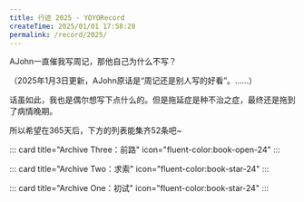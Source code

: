 ```yaml
---
title: 行迹 2025 - YOYORecord
createTime: 2025/01/01 17:58:28
permalink: /record/2025/
---
```

AJohn一直催我写周记，那他自己为什么不写？

（2025年1月3日更新，AJohn原话是“周记还是别人写的好看”。……）

话虽如此，我也是偶尔想写下点什么的。但是拖延症是种不治之症，最终还是拖到了病情晚期。

所以希望在365天后，下方的列表能集齐52条吧~

::: card title="Archive Three：前路" icon="fluent-color:book-open-24"
<CardGrid>
  <LinkCard title="2025W17 如非必要 勿增实体" href="/record/2025/17/" />
  <LinkCard title="2025W18-19 认识你自己" href="/record/2025/18/" />
  <LinkCard title="2025W20 人是万物的尺度" href="/record/2025/20/" />
</CardGrid>
:::

::: card title="Archive Two：求索" icon="fluent-color:book-star-24"
<CardGrid>
  <LinkCard title="2025W9 雪沫乳花浮午盏" href="/record/2025/9/" />
  <LinkCard title="2025W10 蓼茸蒿笋试春盘" href="/record/2025/10/" />
  <LinkCard title="2025W11 山要人来 人要山无意" href="/record/2025/11/" />
  <LinkCard title="2025W12 满城春色宫墙柳" href="/record/2025/12/" />
  <LinkCard title="2025W13 乍暖还寒时候 最难将息" href="/record/2025/13/" />
  <LinkCard title="2025W14 试问卷帘人 却道海棠依旧" href="/record/2025/14/" />
  <LinkCard title="2025W15 无奈云沉雨散" href="/record/2025/15/" />
  <LinkCard title="2025W16 唯见月寒日暖 来煎人寿" href="/record/2025/16/" />
</CardGrid>
:::

::: card title="Archive One：初试" icon="fluent-color:book-star-24"
<CardGrid>
  <LinkCard title="2025W1 再启程" href="/record/2025/1/" />
  <LinkCard title="2025W2 假设" href="/record/2025/2/" />
  <LinkCard title="2025W3 猜想" href="/record/2025/3/" />
  <LinkCard title="2025W4-6 过程" href="/record/2025/4/" />
  <LinkCard title="2025W7 证明" href="/record/2025/7/" />
  <LinkCard title="2025W8 结论" href="/record/2025/8/" />
</CardGrid>
:::